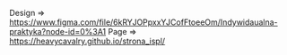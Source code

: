 Design  => https://www.figma.com/file/6kRYJOPpxxYJCofFtoeeOm/Indywidaualna-praktyka?node-id=0%3A1  Page    => https://heavycavalry.github.io/strona_ispl/
